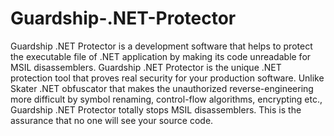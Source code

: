 # Guardship-.NET-Protector
Guardship .NET Protector is a development software that helps to protect the executable file of .NET application by making its code unreadable for MSIL disassemblers.
Guardship .NET Protector is the unique .NET protection tool that proves real security for your production software. Unlike Skater .NET obfuscator that makes the unauthorized reverse-engineering more difficult by symbol renaming, control-flow algorithms, encrypting etc., Guardship .NET Protector totally stops MSIL disassemblers. This is the assurance that no one will see your source code.
